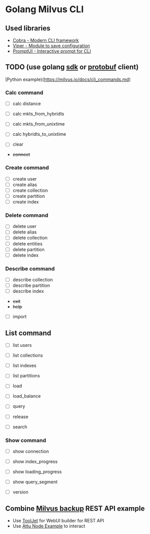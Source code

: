 # Golang Milvus CLI
## Used libraries
- [Cobra - Modern CLI framework](https://github.com/spf13/cobra)
- [Viper - Module to save configuration](https://github.com/spf13/viper)
- [PromptUI - Interactive prompt for CLI](https://github.com/spf13/viper)

## TODO (use golang [sdk](https://github.com/milvus-io/milvus-sdk-go) or [protobuf](https://github.com/milvus-io/milvus-proto/tree/master/go-api) client)
[Python example)(https://milvus.io/docs/cli_commands.md)
### Calc command
- [ ] calc distance
- [ ] calc mkts_from_hybridts
- [ ] calc mkts_from_unixtime
- [ ] calc hybridts_to_unixtime

- [ ] clear
- ~~connect~~
### Create command
- [ ] create user
- [ ] create alias
- [ ] create collection
- [ ] create partition
- [ ] create index

### Delete command
- [ ] delete user
- [ ] delete alias
- [ ] delete collection
- [ ] delete entities
- [ ] delete partition
- [ ] delete index

### Describe command
- [ ] describe collection
- [ ] describe partition
- [ ] describe index
- ~~exit~~
- ~~help~~

- [ ] import

## List command
- [ ] list users
- [ ] list collections
- [ ] list indexes
- [ ] list partitions

- [ ] load
- [ ] load_balance

- [ ] query
- [ ] release
- [ ] search

### Show command
- [ ] show connection
- [ ] show index_progress
- [ ] show loading_progress
- [ ] show query_segment

- [ ] version


## Combine [Milvus backup](https://github.com/zilliztech/milvus-backup) REST API example

- Use [ToolJet](https://github.com/ToolJet/ToolJet) for WebUI builder for REST API
- Use [Attu Node Example](https://github.com/zilliztech/attu) to interact
